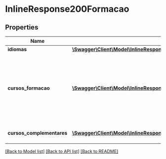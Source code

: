 # InlineResponse200Formacao

## Properties
Name | Type | Description | Notes
------------ | ------------- | ------------- | -------------
**idiomas** | [**\Swagger\Client\Model\InlineResponse200FormacaoIdiomas[]**](InlineResponse200FormacaoIdiomas.md) |  | [optional] 
**cursos_formacao** | [**\Swagger\Client\Model\InlineResponse200FormacaoCursosFormacao[]**](InlineResponse200FormacaoCursosFormacao.md) | Lista com os cursos de formação do candidato.  Nesta lista deve conter os cursos de Ensino Médio, incluindo técnicos,  Graduções e Especializações | [optional] 
**cursos_complementares** | [**\Swagger\Client\Model\InlineResponse200FormacaoCursosComplementares[]**](InlineResponse200FormacaoCursosComplementares.md) | Lista com os cursos complementares | [optional] 

[[Back to Model list]](../README.md#documentation-for-models) [[Back to API list]](../README.md#documentation-for-api-endpoints) [[Back to README]](../README.md)


